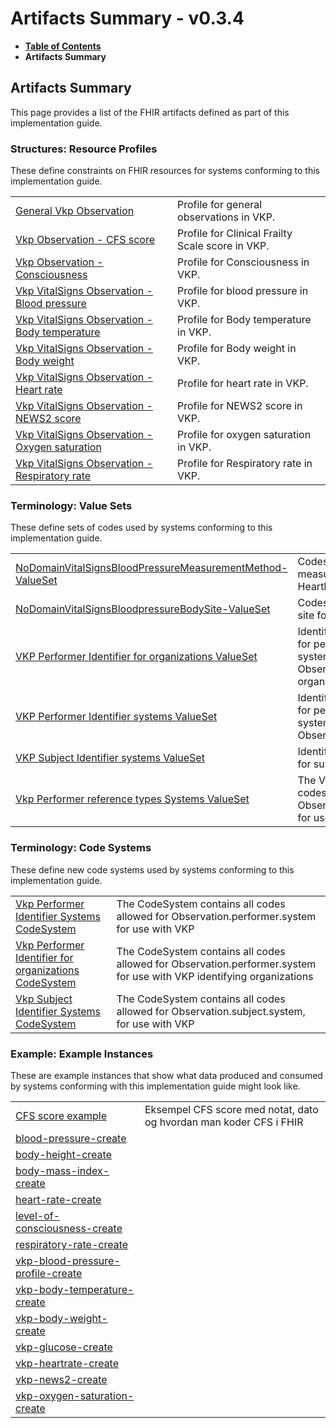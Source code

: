 # Artifacts Summary - v0.3.4

* [**Table of Contents**](toc.md)
* **Artifacts Summary**

## Artifacts Summary

This page provides a list of the FHIR artifacts defined as part of this implementation guide.

### Structures: Resource Profiles 

These define constraints on FHIR resources for systems conforming to this implementation guide.

| | |
| :--- | :--- |
| [General Vkp Observation](StructureDefinition-vkp-Observation.md) | Profile for general observations in VKP. |
| [Vkp Observation - CFS score](StructureDefinition-vkp-Observation-CFSscore.md) | Profile for Clinical Frailty Scale score in VKP. |
| [Vkp Observation - Consciousness](StructureDefinition-vkp-Observation-Consciousness.md) | Profile for Consciousness in VKP. |
| [Vkp VitalSigns Observation - Blood pressure](StructureDefinition-vkp-Observation-Bloodpressure.md) | Profile for blood pressure in VKP. |
| [Vkp VitalSigns Observation - Body temperature](StructureDefinition-vkp-Observation-Bodytemp.md) | Profile for Body temperature in VKP. |
| [Vkp VitalSigns Observation - Body weight](StructureDefinition-vkp-Observation-Bodyweight.md) | Profile for Body weight in VKP. |
| [Vkp VitalSigns Observation - Heart rate](StructureDefinition-vkp-Observation-Heartrate.md) | Profile for heart rate in VKP. |
| [Vkp VitalSigns Observation - NEWS2 score](StructureDefinition-vkp-Observation-NEWS2score.md) | Profile for NEWS2 score in VKP. |
| [Vkp VitalSigns Observation - Oxygen saturation](StructureDefinition-vkp-Observation-Oxygensat.md) | Profile for oxygen saturation in VKP. |
| [Vkp VitalSigns Observation - Respiratory rate](StructureDefinition-vkp-Observation-Resprate.md) | Profile for Respiratory rate in VKP. |

### Terminology: Value Sets 

These define sets of codes used by systems conforming to this implementation guide.

| | |
| :--- | :--- |
| [NoDomainVitalSignsBloodPressureMeasurementMethod-ValueSet](ValueSet-NoDomainVitalSignsBloodPressureMeasurementMethodValueSet.md) | Codes representing measurement method for HeartRate |
| [NoDomainVitalSignsBloodpressureBodySite-ValueSet](ValueSet-NoDomainVitalSignsBloodpressureBodySiteValueSet.md) | Codes representing body site for blood pressure |
| [VKP Performer Identifier for organizations ValueSet](ValueSet-vkp-performer-organization-identifiers.valueset.md) | Identifier Systems allowed for performer identification systems in Vkp Observations for organizations |
| [VKP Performer Identifier systems ValueSet](ValueSet-vkp-performer-identifiers.valueset.md) | Identifier Systems allowed for performer identification systems in Vkp Observations |
| [VKP Subject Identifier systems ValueSet](ValueSet-vkp-subject-identifiers.valueset.md) | Identifier Systems allowed for subject identifications |
| [Vkp Performer reference types Systems ValueSet](ValueSet-vkp-performer-reference-types.valueset.md) | The Valueset contains all codes allowed for Observation.performer.type for use with VKP |

### Terminology: Code Systems 

These define new code systems used by systems conforming to this implementation guide.

| | |
| :--- | :--- |
| [Vkp Performer Identifier Systems CodeSystem](CodeSystem-vkp-performer-identifiers.codesystem.md) | The CodeSystem contains all codes allowed for Observation.performer.system for use with VKP |
| [Vkp Performer Identifier for organizations CodeSystem](CodeSystem-vkp-performer-organization-identifiers.codesystem.md) | The CodeSystem contains all codes allowed for Observation.performer.system for use with VKP identifying organizations |
| [Vkp Subject Identifier Systems CodeSystem](CodeSystem-vkp-subject-identifiers.codesystem.md) | The CodeSystem contains all codes allowed for Observation.subject.system, for use with VKP |

### Example: Example Instances 

These are example instances that show what data produced and consumed by systems conforming with this implementation guide might look like.

| | |
| :--- | :--- |
| [CFS score example](Observation-vkp-cfs-create.md) | Eksempel CFS score med notat, dato og hvordan man koder CFS i FHIR |
| [blood-pressure-create](Observation-blood-pressure-create.md) |  |
| [body-height-create](Observation-body-height-create.md) |  |
| [body-mass-index-create](Observation-body-mass-index-create.md) |  |
| [heart-rate-create](Observation-heart-rate-create.md) |  |
| [level-of-consciousness-create](Observation-level-of-consciousness-create.md) |  |
| [respiratory-rate-create](Observation-respiratory-rate-create.md) |  |
| [vkp-blood-pressure-profile-create](Observation-vkp-blood-pressure-profile-create.md) |  |
| [vkp-body-temperature-create](Observation-vkp-body-temperature-create.md) |  |
| [vkp-body-weight-create](Observation-vkp-body-weight-create.md) |  |
| [vkp-glucose-create](Observation-vkp-glucose-create.md) |  |
| [vkp-heartrate-create](Observation-vkp-heartrate-create.md) |  |
| [vkp-news2-create](Observation-vkp-news2-create.md) |  |
| [vkp-oxygen-saturation-create](Observation-vkp-oxygen-saturation-create.md) |  |

